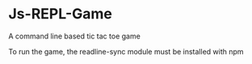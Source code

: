 # Js-REPL-Game
A command line based tic tac toe game

To run the game, the readline-sync module must be installed with npm
